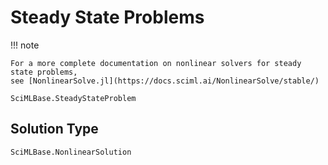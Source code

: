 # Steady State Problems

!!! note

    For a more complete documentation on nonlinear solvers for steady state problems,
    see [NonlinearSolve.jl](https://docs.sciml.ai/NonlinearSolve/stable/)

```@docs
SciMLBase.SteadyStateProblem
```

## Solution Type

```@docs
SciMLBase.NonlinearSolution
```
